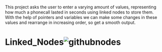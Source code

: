 This project asks the user to enter a varying amount of values, representing how much a phonecall lasted in seconds using linked nodes to store them.
With the help of pointers and variables we can make some changes in these values and rearrange in increasing order, so get a smooth output.

# Linked_Nodes![githubnodes](https://user-images.githubusercontent.com/101247386/216791257-bbe7a534-a94e-4eea-8598-7667dba1f342.png)

